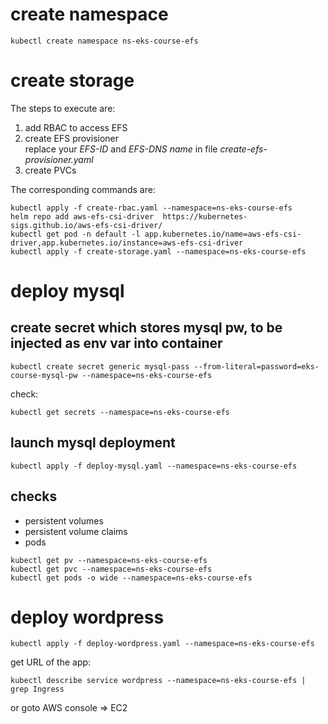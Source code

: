  # create namespace
```
kubectl create namespace ns-eks-course-efs
```

# create storage
The steps to execute are:  

1. add RBAC to access EFS
2. create EFS provisioner  
replace your *EFS-ID* and *EFS-DNS name* in file _create-efs-provisioner.yaml_
3. create PVCs

The corresponding commands are:  
```
kubectl apply -f create-rbac.yaml --namespace=ns-eks-course-efs
helm repo add aws-efs-csi-driver  https://kubernetes-sigs.github.io/aws-efs-csi-driver/
kubectl get pod -n default -l app.kubernetes.io/name=aws-efs-csi-driver,app.kubernetes.io/instance=aws-efs-csi-driver
kubectl apply -f create-storage.yaml --namespace=ns-eks-course-efs
```

# deploy mysql
## create secret which stores mysql pw, to be injected as env var into container
```
kubectl create secret generic mysql-pass --from-literal=password=eks-course-mysql-pw --namespace=ns-eks-course-efs
```
check:
```
kubectl get secrets --namespace=ns-eks-course-efs
```

## launch mysql deployment
```
kubectl apply -f deploy-mysql.yaml --namespace=ns-eks-course-efs
```
## checks
* persistent volumes
* persistent volume claims
* pods
```
kubectl get pv --namespace=ns-eks-course-efs
kubectl get pvc --namespace=ns-eks-course-efs
kubectl get pods -o wide --namespace=ns-eks-course-efs
```

# deploy wordpress
```
kubectl apply -f deploy-wordpress.yaml --namespace=ns-eks-course-efs
```
get URL of the app:
```
kubectl describe service wordpress --namespace=ns-eks-course-efs | grep Ingress
```
or goto AWS console => EC2

```


